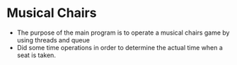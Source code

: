 # Musical Chairs
* The purpose of the main program is to operate a musical chairs game by using threads and queue
* Did some time operations in order to determine the actual time when a seat is taken. 
